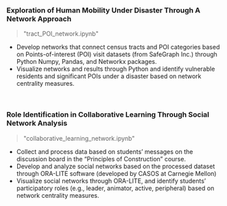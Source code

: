 ### Exploration of Human Mobility Under Disaster Through A Network Approach
> "tract_POI_network.ipynb"
- Develop networks that connect census tracts and POI categories based on Points-of-interest (POI) visit datasets (from SafeGraph Inc.) through Python Numpy, Pandas, and Networkx packages.
- Visualize networks and results through Python and identify vulnerable residents and significant POIs under a disaster based on network centrality measures.
<br/>

### Role Identification in Collaborative Learning Through Social Network Analysis
> "collaborative_learning_network.ipynb"
- Collect and process data based on students’ messages on the discussion board in the “Principles of Construction” course.
- Develop and analyze social networks based on the processed dataset through ORA-LITE software (developed by CASOS at Carnegie Mellon)
- Visualize social networks through ORA-LITE, and identify students’ participatory roles (e.g., leader, animator, active, peripheral) based on network centrality measures.
